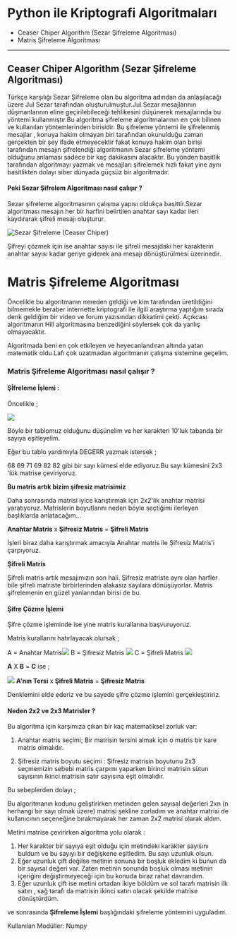 # Python ile Kriptografi Algoritmaları

- Ceaser Chiper Algorithm (Sezar Şifreleme Algoritması)
- Matris Şifreleme Algoritması

------------


## Ceaser Chiper Algorithm (Sezar Şifreleme Algoritması)

Türkçe karşılığı Sezar Şifreleme olan bu algoritma adından da anlaşılacağı üzere Jul Sezar tarafından oluşturulmuştur.Jul Sezar mesajlarının düşmanlarının eline geçirilebileceği tehlikesini düşünerek mesajlarında bu yöntemi kullanmıştır.Bu algoritma şifreleme algoritmalarının en çok bilinen ve kullanılan yöntemlerinden birisidir. Bu şifreleme yöntemi ile şifrelenmiş mesajlar , konuya hakim olmayan biri tarafından okunulduğu zaman gerçekten bir şey ifade etmeyecektir fakat konuya hakim olan birisi tarafından mesajın şifrelendiği algoritmanın Sezar şifreleme yöntemi olduğunu anlaması sadece bir kaç dakikasını alacaktır. Bu yönden basitlik tarafından algoritmayı yazmak ve mesajları şifrelemek hızlı fakat yine aynı basitlikten dolayı siber dünyada güçsüz bir algoritmadır.

#### Peki Sezar Şifrelem Algoritması nasıl çalışır ? 

Sezar şifreleme algoritmasının çalışma yapısı oldukça basittir.Sezar algoritması mesajın her bir harfini belirtilen anahtar sayı kadar ileri kaydırarak şifreli mesajı oluşturur.

![Sezar Şifreleme (Ceaser Chiper)](https://cdn-images-1.medium.com/max/1600/1*I8BRRDM6HRBHjeExZ-sw-Q.jpeg "Sezar Şifreleme (Ceaser Chiper)")

Şifreyi çözmek için ise anahtar sayısı ile şifreli mesajdaki her karakterin anahtar sayısı kadar geriye giderek ana mesajı dönüştürülmesi üzerinedir.


# Matris Şifreleme Algoritması

Öncelikle bu algoritmanın nereden geldiği ve kim tarafından üretildiğini bilmemekle beraber internette kriptografi ile ilgili araştırma yaptığım sırada denk geldiğim bir video ve forum yazısından dikkatimi çekti. Açıkcası algoritmanın Hill algoritmasına benzediğini söylersek çok da yanlış olmayacaktır.

Algoritmada beni en çok etkileyen ve heyecanlandıran altında yatan matematik oldu.Lafı çok uzatmadan algoritmanın çalışma sistemine geçelim.

### Matris Şifreleme Algoritması nasıl çalışır ? 

#### Şİfreleme İşlemi :

Öncelikle ;

![](https://cdn-images-1.medium.com/max/800/1*pLPeNbdE7fKRrF_6kK9VXQ.png)

Böyle bir tablomuz olduğunu düşünelim ve her karakteri 10'luk tabanda bir sayıya eşitleyelim.

Eğer bu tablo yardımıyla DEGERR yazmak istersek ;

68 69 71 69 82 82  gibi bir sayı kümesi elde ediyoruz.Bu sayı kümesini 2x3 'lük matrise çeviriyoruz.

**Bu matris artık bizim şifresiz matrisimiz**  
      

Daha sonrasında matrisi iyice karıştırmak için 2x2'lik anahtar matrisi yaratıyoruz. Matrislerin boyutlarını neden böyle seçtiğimi ilerleyen başlıklarda anlatacağım...

 **Anahtar Matris**  x **Şifresiz Matris** = **Şifreli Matris**
 

İşleri biraz daha karıştırmak amacıyla Anahtar matris ile Şifresiz Matris'i çarpıyoruz.


**Şifreli Matris** 


Şifreli matris artık mesajımızın son hali. Şifresiz matriste aynı olan harfler bile şifreli matriste birbirlerinden alakasız sayılara dönüşüyorlar. Matris şifrelemenin en güzel yanlarından birisi de bu.


#### Şifre Çözme İşlemi 

Şifre çözme işleminde ise yine matris kurallarına başvuruyoruz.

Matris kurallarını hatırlayacak olursak ;


A = Anahtar Matris![](https://i.hizliresim.com/r5AdmV.png)
B = Şifresiz Matris ![](https://i.hizliresim.com/dv1qW7.png)
C = Şifreli Matris  ![](https://i.hizliresim.com/8aVE9A.png)

**A** X **B** = **C** ise ;

 ![](https://hizliresim.com/MVOl62)
**A'nın Tersi** x **Şifreli Matris** = **Şifresiz Matris**

Denklemini elde ederiz ve bu sayede şifre çözme işlemini gerçekleştiririz.

#### Neden 2x2 ve 2x3 Matrisler ?

Bu algoritma için karşımıza çıkan bir kaç matematiksel zorluk var:

1. Anahtar matris seçimi;
Bir matrisin tersini almak için o matris bir kare matris olmalıdır.

2. Şifresiz matris boyutu seçimi : 
Şifresiz matrisin boyutunu 2x3 seçmemizin sebebi matris çarpımı yaparken birinci matrisin sütun sayısının ikinci matrisin satır sayısına eşit olmalıdır.

Bu sebeplerden dolayı ; 

Bu algoritmanın kodunu geliştirirken metinden gelen sayısal değerleri 2xn (n herhangi bir sayı olmak üzere) matrisi şekline zorladım ve anahtar matrisi de kullanıcının seçeneğine bırakmayarak her zaman 2x2 matrisi olarak aldım.

Metini matrise çevirirken algoritma yolu olarak :
1. Her karakter bir sayıya eşit olduğu için metindeki karakter sayısını buldum ve bu sayıyı bir değişkene eşitledim. Bu sayı uzunluk olsun.
2. Eğer uzunluk çift değilse metinin sonuna bir boşluk ekledim ki bunun da bir sayısal değeri var. Zaten metinin sonunda boşluk olması metinin içeriğini değiştirmeyeceği için bu konuda biraz rahat davrandım.
3. Eğer uzunluk çift ise metini ortadan ikiye böldüm ve sol tarafı matrisin ilk satırı , sağ tarafı da matrisin ikinci satırı olacak şekilde matrise dönüştürdüm.

ve sonrasında **Şifreleme İşlemi** başlığındaki şifreleme yöntemini uyguladım.

Kullanılan Modüller: 
Numpy
